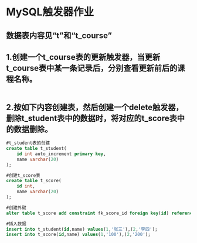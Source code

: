 # MySQL触发器作业



## 数据表内容见“t”和“t_course”



## 1.创建一个t_course表的更新触发器，当更新t_course表中某一条记录后，分别查看更新前后的课程名称。

```sql

```



## 2.按如下内容创建表，然后创建一个delete触发器，删除t_student表中的数据时，将对应的t_score表中的数据删除。

```sql
#t_student表的创建
create table t_student(
    id int auto_increment primary key,
    name varchar(20)
);

#创建t_score表
create table t_score(
    id int,
    name varchar(20)
);

#创建外键
alter table t_score add constraint fk_score_id foreign key(id) references t_student(id);

#插入数据
insert into t_student(id,name) values(1,'张三'),(2,'李四');
insert into t_score(id,name) values(1,'100'),(2,'200');
```

```sql

```

